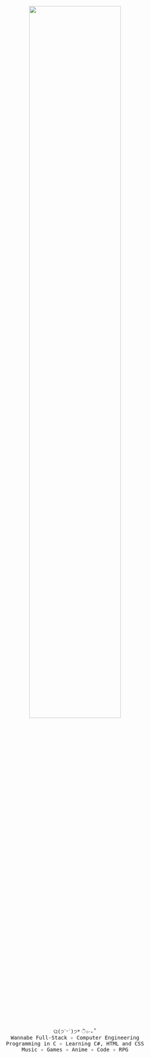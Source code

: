 <div align="center">
  <img src="https://readme-typing-svg.demolab.com?font='Courier New'&weight=500&size=50&duration=4000&pause=300&color=FFC0CB&center=true&vCenter=true&multiline=true&repeat=true&random=false&width=1300&height=140&lines=Hello%2C+World!;I'm+Yasmim+Mendes+%E2%9C%A9" width="70%" />
  <br>
  <div align="center">
    <pre>
ଘ(੭ˊᵕˋ)੭* ੈ✩‧₊˚
Wannabe Full-Stack ✧ Computer Engineering
Programming in C ✧ Learning C#, HTML and CSS
Music ✧ Games ✧ Anime ✧ Code ✧ RPG</pre>
  </div>
  <div style="display: flex; justify-content: center; align-items: center; height: 100vh;">
    <img src="https://raw.githubusercontent.com/innng/innng/master/assets/kyubey.gif" height="40">
  </div>
  <img src="https://readme-typing-svg.demolab.com?font=Inconsolata&weight=500&size=50&pause=300&color=FFC0CB&center=true&vCenter=true&width=1300&height=140&lines=Sobre mim" width="50%" />

  <div>##_Sobre mim_</div>
</div>

